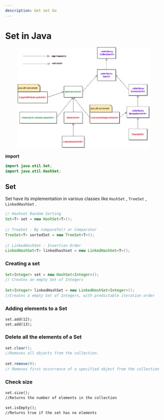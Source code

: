 ```yaml
---
description: Get set Go
---
```


# Set in Java

<figure><img src="../../.gitbook/assets/image (5) (1).png" alt=""><figcaption></figcaption></figure>

**import**

```java
import java.util.Set;
import java.util.HashSet;
```

## Set

Set have its implementation in various classes like `HashSet` , `TreeSet` , `LinkedHashSet` .

```java
// Hashset Random Sorting
Set<T> set = new HashSet<T>();

// TreeSet - By compareTo() or Comparator
TreeSet<T> sortedSet = new TreeSet<T>();

// LinkedHashSet - Insertion Order
LinkedHashSet<T> linkedhashset = new LinkedHashSet<T>();
```

### Creating a set

```java
Set<Integer> set = new HashSet<Integer>();
// Creates an empty Set of Integers

Set<Integer> linkedHashSet = new LinkedHashSet<Integer>(); 
//Creates a empty Set of Integers, with predictable iteration order
```

### Adding elements to a Set

```
set.add(12); 
set.add(13);
```

### Delete all the elements of a Set

```java
set.clear();
//Removes all objects from the collection.

set.remove(0); 
// Removes first occurrence of a specified object from the collection
```

### Check size

```
set.size(); 
//Returns the number of elements in the collection

set.isEmpty();
//Returns true if the set has no elements
```
